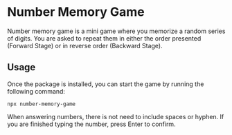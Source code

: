 # Number Memory Game

Number memory game is a mini game where you memorize a random series of digits. You are asked to repeat them in either the order presented (Forward Stage) or in reverse order (Backward Stage).

## Usage

Once the package is installed, you can start the game by running the following command:

```
npx number-memory-game
```

When answering numbers, there is not need to include spaces or hyphen.
If you are finished typing the number, press Enter to confirm.
